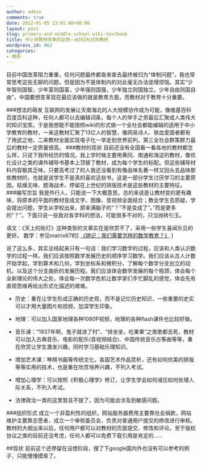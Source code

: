 ```yaml
---
author: admin
comments: true
date: 2012-01-05 13:01:48+00:00
layout: post
slug: primary-and-middle-school-wiki-textbook
title: 中小学教材改革的设想——WIKI形式的教材
wordpress_id: 862
categories:
- 偶感
---
```


目前中国改革阻力重重，任何问题最终都查来查去最终被归为“体制问题”，我也常常思考这些无聊的问题，但是因为不是体制内的对此毫无办法徒增烦恼。其实“少年智则国智，少年富则国富，少年强则国强，少年独立则国独立，少年自由则国自由”，中国要想变革现在最应该做的就是教育方面，而教材对于教育十分重要。

###想法的萌发
互联网的发展让天南海北的人大规模协作成为可能，像维基百科百度百科这种，任何人都可以去编辑词条，每个人的举手之劳最后汇聚成人类伟大的知识宝库。于是我想能不能按照wiki的形式做一个全社会都能编辑的适用于中小学教育的教材，一来这教材汇聚了13亿人的智慧，像网易诗人、铁血爱国者都有了用武之地，二来教材全面实现电子化一举走到世界前列，第三全社会群策群力最后的教材一定质量很高。
###教材的现状
目前还没有全国看一看各地的教材都怎么样，只说下我所经历的情况。我上学时候主要用黄冈、南通和海淀的教材，像优化设计之类的课外辅导书基本上顶替了教材，成为每个学生的标配。但这些辅导材料内容极其乏味，只要高考过了的人我还没看到有像品味名著一样又回头去品味那些教材的，也就是说学生不是真的喜欢这些书，这是一部分学生讨厌学习的主要原因。枯燥无味、题海战术、停留在上世纪的排版技术是这些教材的主要特征。
###编写宗旨
我是外行人，只能说一下大概意思。总的来说是让教材变的更有趣味，将原本的平面的教材变成文字、图像、音视频全面结合；教会学生去质疑，学会提出问题，学生从学校出来，原来满脑子的“？”不是变成了“。”而是更多的“？”。下面只说一些我对各学科的想法，可能很多不对的，只当抛砖引玉。

语文：《天上的街灯》这种类型的文章实在是欣赏不了，采用一些学生喜闻乐见的更好。
数学：参见matrix67的[ [《随记：我们需要怎样的数学教育？》](http://www.matrix67.com/blog/archives/4294) ]


说了这么多，其实总结起来只有一句话：我们学习数学的过程，应该和人类认识数学的过程一样。我们应该按照数学发展历史的顺序学习数学。我们应该从古人计数开始学起，学到算术和几何，学到坐标系和微积分，了解每个数学分支创立的动机，以及这个分支曲折的发展历程。我们应该体会数学发展的每个瓶颈，体会每个全新理论的伟大之处，体会每一次数学危机让数学家们手忙脚乱的感觉，体会先有直观思维再给出形式化描述的艰难。


- 历史：重在让学生形成正确的历史观，而不是记忆历史知识，一些重要的史实可以才用大量图片和视频，加深学生印象。

- 地理：可以加入国家地理各种1080P视频，地理的各种flash课件也比较好做。

- 音乐课：“1937年啊，鬼子就进了村”、“排坐坐，吃果果”之类歌都去死，教材可以加入古典音乐、电影的配乐(音视频结合)、中国传统音乐古筝曲等等，重在欣赏让学生激发兴趣，同时学习基础乐理知识。

- 增加艺术课：琴棋书画等传统文化，各国艺术作品赏析，还有如何优美的排版等等实用的技术，也是重在欣赏培养兴趣，不列入考试。

- 增加心理学：可以按照《积极心理学》修订，让学生学会如何减压如何处理人际关系，不列入考试。

- 法律政治一类的这里暂且不提了，因为可能会涉及到敏感问题。

###组织形式
成立一个非盈利性的组织，网站服务器费用主要靠社会捐款，网站维护主要靠志愿者，成立一个审核委员会，负责对普通用户提交的修改进行审核。教材的大纲出来以后，任何用户都可以对教材的页面提交、修改和评论。至于版权协议之类的目前还没考虑，任何人都可以免费下载引用是肯定的……

##现状
目前这个还停留在设想阶段，搜了下google国内外也没有可以参考的例子，只能慢慢摸索了。
